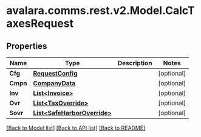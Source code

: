 
# avalara.comms.rest.v2.Model.CalcTaxesRequest

## Properties

Name | Type | Description | Notes
------------ | ------------- | ------------- | -------------
**Cfg** | [**RequestConfig**](RequestConfig.md) |  | [optional] 
**Cmpn** | [**CompanyData**](CompanyData.md) |  | [optional] 
**Inv** | [**List&lt;Invoice&gt;**](Invoice.md) |  | [optional] 
**Ovr** | [**List&lt;TaxOverride&gt;**](TaxOverride.md) |  | [optional] 
**Sovr** | [**List&lt;SafeHarborOverride&gt;**](SafeHarborOverride.md) |  | [optional] 

[[Back to Model list]](../README.md#documentation-for-models)
[[Back to API list]](../README.md#documentation-for-api-endpoints)
[[Back to README]](../README.md)

